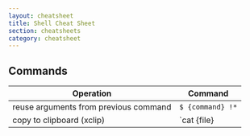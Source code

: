 ```yaml
---
layout: cheatsheet
title: Shell Cheat Sheet
section: cheatsheets
category: cheatsheet
---
```


## Commands

| Operation | Command |
| --------- | ------- |
| reuse arguments from previous command | `$ {command} !*` |
| copy to clipboard (xclip) | `cat {file} | xclip` | 
